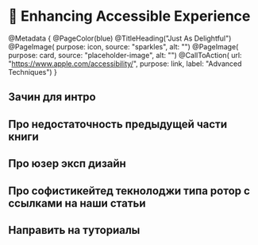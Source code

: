 # 🥸 Enhancing Accessible Experience

@Metadata {
    @PageColor(blue)
    @TitleHeading("Just As Delightful")
    @PageImage(
               purpose: icon, 
               source: "sparkles", 
               alt: "")
    @PageImage(
               purpose: card, 
               source: "placeholder-image", 
               alt: "")
    @CallToAction(
                url: "https://www.apple.com/accessibility/",
                purpose: link, 
                label: "Advanced Techniques")
}

## Зачин для интро 

## Про недостаточность предыдущей части книги 

## Про юзер эксп дизайн

## Про софистикейтед текнолоджи типа ротор с ссылками на наши статьи 

## Направить на туториалы
